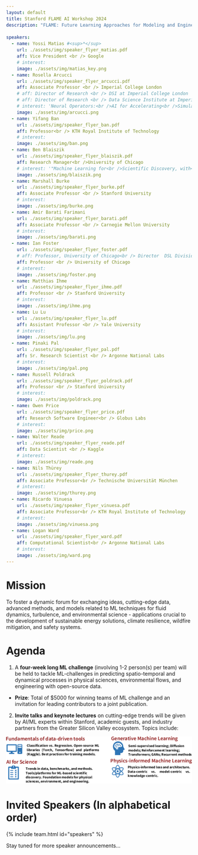 ```yaml
---
layout: default
title: Stanford FLAME AI Workshop 2024
description: "FLAME: Future Learning Approaches for Modeling and Engineering"

speakers:
  - name: Yossi Matias #<sup>*</sup>
    url: ./assets/img/speaker_flyer_matias.pdf
    aff: Vice President <br /> Google 
    # interest:
    image: ./assets/img/matias_key.png
  - name: Rosella Arcucci
    url: ./assets/img/speaker_flyer_arcucci.pdf
    aff: Associate Professor <br /> Imperial College London
    # aff: Director of Research <br /> DSI at Imperial College London
    # aff: Director of Research <br /> Data Science Institute at Imperial College London
    # interest: 'Neural Operators:<br />AI for Accelerating<br />Simulation and Design'
    image: ./assets/img/arcucci.png
  - name: Yifang Ban
    url: ./assets/img/speaker_flyer_ban.pdf
    aff: Professor<br /> KTH Royal Institute of Technology
    # interest: 
    image: ./assets/img/ban.png
  - name: Ben Blaiszik
    url: ./assets/img/speaker_flyer_blaiszik.pdf
    aff: Research Manager<br />University of Chicago
    # interest: '"Machine Learning for<br />Scientific Discovery, with<br />Applications in Fluid Mechanics"'
    image: ./assets/img/blaiszik.png
  - name: Marshall Burke
    url: ./assets/img/speaker_flyer_burke.pdf
    aff: Associate Professor <br /> Stanford University
    # interest: 
    image: ./assets/img/burke.png
  - name: Amir Barati Farimani
    url: ./assets/img/speaker_flyer_barati.pdf
    aff: Associate Professor <br /> Carnegie Mellon University
    # interest: 
    image: ./assets/img/barati.png
  - name: Ian Foster
    url: ./assets/img/speaker_flyer_foster.pdf
    # aff: Professor, University of Chicago<br /> Director  DSL Division, Argonne
    aff: Professor <br /> University of Chicago 
    # interest: 
    image: ./assets/img/foster.png
  - name: Matthias Ihme
    url: ./assets/img/speaker_flyer_ihme.pdf
    aff: Professor <br /> Stanford University
    # interest: 
    image: ./assets/img/ihme.png    
  - name: Lu Lu
    url: ./assets/img/speaker_flyer_lu.pdf
    aff: Assistant Professor <br /> Yale University
    # interest: 
    image: ./assets/img/lu.png
  - name: Pinaki Pal
    url: ./assets/img/speaker_flyer_pal.pdf
    aff: Sr. Research Scientist <br /> Argonne National Labs
    # interest: 
    image: ./assets/img/pal.png
  - name: Russell Poldrack
    url: ./assets/img/speaker_flyer_poldrack.pdf
    aff: Professor <br /> Stanford University
    # interest: 
    image: ./assets/img/poldrack.png
  - name: Owen Price
    url: ./assets/img/speaker_flyer_price.pdf
    aff: Research Software Engineer<br /> Globus Labs
    # interest: 
    image: ./assets/img/price.png
  - name: Walter Reade
    url: ./assets/img/speaker_flyer_reade.pdf
    aff: Data Scientist <br /> Kaggle
    # interest: 
    image: ./assets/img/reade.png
  - name: Nils Thürey
    url: ./assets/img/speaker_flyer_thurey.pdf
    aff: Associate Professor<br /> Technische Universität München
    # interest: 
    image: ./assets/img/thurey.png
  - name: Ricardo Vinuesa
    url: ./assets/img/speaker_flyer_vinuesa.pdf
    aff: Associate Professor<br /> KTH Royal Institute of Technology
    # interest: 
    image: ./assets/img/vinuesa.png
  - name: Logan Ward
    url: ./assets/img/speaker_flyer_ward.pdf
    aff: Computational Scientist<br /> Argonne National Labs
    # interest: 
    image: ./assets/img/ward.png
---
```


# Mission
To foster a dynamic forum for exchanging ideas, cutting-edge data, advanced methods, and models related to ML techniques for fluid dynamics, turbulence, and environmental science - applications crucial to the development of sustainable energy solutions, climate resilience, wildfire mitigation, and safety systems.


# Agenda
1. A **four-week long ML challenge** (involving 1-2 person(s) per team) will be held to tackle ML-challenges in predicting spatio-temporal and dynamical processes in physical sciences, environmental flows, and engineering with open-source data.
- **Prize**: Total of $5000 for winning teams of ML challenge and an invitation for leading contributors to a joint publication.
2. **Invite talks and keynote lectures** on cutting-edge trends will be given by AI/ML experts within Stanford, academic guests,
and industry partners from the Greater Silicon Valley ecosystem. Topics include:

![topics](./assets/img/topics.png)

# Invited Speakers (In alphabetical order)
{% include team.html id="speakers" %}
<!-- <sup>*</sup> denotes Keynote Speaker   -->
Stay tuned for more speaker announcements...


<!-- Stay tuned for the speaker announcements... -->

